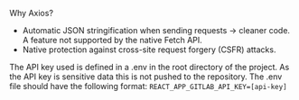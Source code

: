 Why Axios?
- Automatic JSON stringification when sending requests -> cleaner code. A feature not supported by the native Fetch API.
- Native protection against cross-site request forgery (CSFR) attacks.

The API key used is defined in a .env in the root directory of the project. As the API key is sensitive data this is not pushed to the repository.
The .env file should have the following format: `REACT_APP_GITLAB_API_KEY=[api-key]`